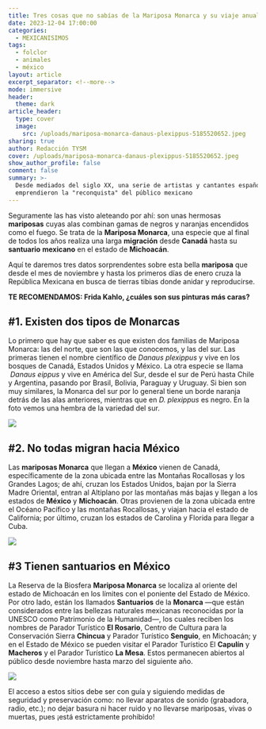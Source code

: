 ```yaml
---
title: Tres cosas que no sabías de la Mariposa Monarca y su viaje anual a México
date: 2023-12-04 17:00:00
categories:
  - MEXICANISIMOS
tags:
  - folclor
  - animales
  - méxico
layout: article
excerpt_separator: <!--more-->
mode: immersive
header:
  theme: dark
article_header:
  type: cover
  image:
    src: /uploads/mariposa-monarca-danaus-plexippus-5185520652.jpeg
sharing: true
author: Redacción TYSM
cover: /uploads/mariposa-monarca-danaus-plexippus-5185520652.jpeg
show_author_profile: false
comment: false
summary: >-
  Desde mediados del siglo XX, una serie de artistas y cantantes españoles
  emprendieron la "reconquista" del público mexicano
---
```

Seguramente las has visto aleteando por ahí: son unas hermosas **mariposas** cuyas alas combinan gamas de negros y naranjas encendidos como el fuego. Se trata de la&nbsp;**Mariposa Monarca**, una especie que al final de todos los años realiza una larga **migración** desde **Canadá** hasta su **santuario** **mexicano** en el estado de **Michoacán**.&nbsp;

Aquí te daremos tres datos sorprendentes sobre esta bella **mariposa** que desde el mes de noviembre y hasta los primeros días de enero cruza la República Mexicana en busca de tierras tibias donde anidar y reproducirse.

**TE RECOMENDAMOS: Frida Kahlo, ¿cuáles son sus pinturas más caras?**

## \#1. Existen dos tipos de Monarcas

Lo primero que hay que saber es que existen dos familias de Mariposa Monarca: las del norte, que son las que conocemos, y las del sur. Las primeras tienen el nombre científico de&nbsp;*Danaus plexippus* y vive en los bosques de Canadá, Estados Unidos y México. La otra especie se llama &nbsp;*Danaus eippus* y vive en América del Sur, desde el sur de Perú hasta Chile y Argentina, pasando por Brasil, Bolivia, Paraguay y Uruguay. Si bien son muy similares, la Monarca del sur por lo general tiene un borde naranja detrás de las alas anteriores, mientras que en&nbsp;*D. plexippus*&nbsp;es negro. En la foto vemos una hembra de la variedad del sur.

![](https://upload.wikimedia.org/wikipedia/commons/thumb/4/40/Danaus_erippus%2C_female.jpg/1024px-Danaus_erippus%2C_female.jpg)

## \#2. No todas migran hacia México

Las **mariposas Monarca** que llegan a **México** vienen de Canadá, específicamente de la zona ubicada entre las Montañas Rocallosas y los Grandes Lagos; de ahí, cruzan los Estados Unidos, bajan por la Sierra Madre Oriental, entran al Altiplano por las montañas más bajas y llegan a los estados de **México** y **Michoacán**. Otras provienen de la zona ubicada entre el Océano Pacífico y las montañas Rocallosas, y viajan hacia el estado de California; por último, cruzan los estados de Carolina y Florida para llegar a Cuba.

![](https://upload.wikimedia.org/wikipedia/commons/3/39/Monarch_butterfly_rush_2.jpg)

## \#3 Tienen santuarios en México

La Reserva de la Biosfera **Mariposa Monarca** se localiza al oriente del estado de Michoacán en los límites con el poniente del Estado de México. Por otro lado, están los llamados **Santuarios** de la **Monarca** —que están considerados entre las bellezas naturales mexicanas reconocidas por la UNESCO como Patrimonio de la Humanidad—, los cuales reciben los nombres de Parador Turístico **El Rosario**, Centro de Cultura para la Conservación Sierra **Chincua** y Parador Turístico **Senguio**, en Michoacán; y en el Estado de México se pueden visitar el Parador Turístico El **Capulín** y **Macheros** y el Parador Turístico **La Mesa**. Estos permanecen abiertos al público desde noviembre hasta marzo del siguiente año.

![](https://upload.wikimedia.org/wikipedia/commons/thumb/f/f4/Ocampo_06.jpg/1024px-Ocampo_06.jpg)

El acceso a estos sitios debe ser con guía y siguiendo medidas de seguridad y preservación como: no llevar aparatos de sonido (grabadora, radio, etc.); no dejar basura ni hacer ruido y no llevarse&nbsp;mariposas, vivas o muertas, pues ¡está estrictamente prohibido!